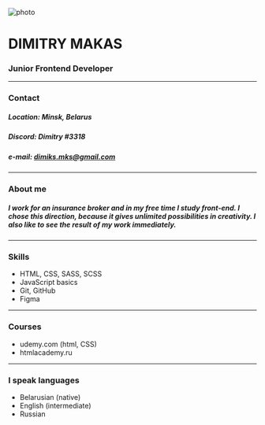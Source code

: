 ![photo](../rsschool-cv/IMG_1505.jpg)
# **DIMITRY MAKAS**
### **Junior Frontend Developer**
---


### Contact
##### Location: Minsk, Belarus
##### Discord: Dimitry #3318
##### e-mail: dimiks.mks@gmail.com
---


### About me
##### I work for an insurance broker and in my free time I study front-end. I chose this direction, because it gives unlimited possibilities in creativity. I also like to see the result of my work immediately.
---

### Skills

* HTML, CSS, SASS, SCSS
* JavaScript basics
* Git, GitHub
* Figma
---

### Courses

* udemy.com (html, CSS)
* htmlacademy.ru
---
### I speak languages

* Belarusian (native)
* English (intermediate)
* Russian 






